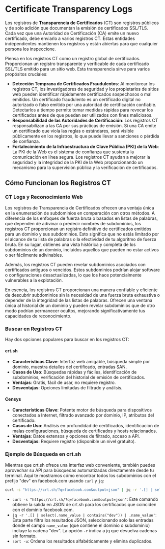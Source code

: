 # Certificate Transparency Logs

Los registros de **Transparencia de Certificados** (CT) son registros públicos y de solo adición que documentan la emisión de certificados SSL/TLS. Cada vez que una Autoridad de Certificación (CA) emite un nuevo certificado, debe enviarlo a varios registros CT. Estas entidades independientes mantienen los registros y están abiertas para que cualquier persona los inspeccione.

Piensa en los registros CT como un registro global de certificados. Proporcionan un registro transparente y verificable de cada certificado SSL/TLS emitido para un sitio web. Esta transparencia sirve para varios propósitos cruciales:

* **Detección Temprana de Certificados Fraudulentos**: Al monitorear los registros CT, los investigadores de seguridad y los propietarios de sitios web pueden identificar rápidamente certificados sospechosos o mal emitidos. Un certificado fraudulento es un certificado digital no autorizado o falso emitido por una autoridad de certificación confiable. Detectarlos a tiempo permite tomar medidas rápidas para revocar los certificados antes de que puedan ser utilizados con fines maliciosos.
* **Responsabilidad de las Autoridades de Certificación**: Los registros CT responsabilizan a las CA por sus prácticas de emisión. Si una CA emite un certificado que viola las reglas o estándares, será visible públicamente en los registros, lo que puede llevar a sanciones o pérdida de confianza.
* **Fortalecimiento de la Infraestructura de Clave Pública (PKI) de la Web**: La PKI de la Web es el sistema de confianza que sustenta la comunicación en línea segura. Los registros CT ayudan a mejorar la seguridad y la integridad de la PKI de la Web proporcionando un mecanismo para la supervisión pública y la verificación de certificados.

## Cómo Funcionan los Registros CT

### CT Logs y Reconocimiento Web

Los registros de Transparencia de Certificados ofrecen una ventaja única en la enumeración de subdominios en comparación con otros métodos. A diferencia de los enfoques de fuerza bruta o basados en listas de palabras, que dependen de adivinar o predecir nombres de subdominios, los registros CT proporcionan un registro definitivo de certificados emitidos para un dominio y sus subdominios. Esto significa que no estás limitado por el alcance de tu lista de palabras o la efectividad de tu algoritmo de fuerza bruta. En su lugar, obtienes una vista histórica y completa de los subdominios de un dominio, incluidos aquellos que pueden no estar activos o ser fácilmente adivinables.

Además, los registros CT pueden revelar subdominios asociados con certificados antiguos o vencidos. Estos subdominios podrían alojar software o configuraciones desactualizadas, lo que los hace potencialmente vulnerables a la explotación.

En esencia, los registros CT proporcionan una manera confiable y eficiente de descubrir subdominios sin la necesidad de una fuerza bruta exhaustiva o depender de la integridad de las listas de palabras. Ofrecen una ventana única al historial de un dominio y pueden revelar subdominios que de otro modo podrían permanecer ocultos, mejorando significativamente tus capacidades de reconocimiento.

### Buscar en Registros CT

Hay dos opciones populares para buscar en los registros CT:

#### crt.sh

* **Características Clave**: Interfaz web amigable, búsqueda simple por dominio, muestra detalles del certificado, entradas SAN.
* **Casos de Uso**: Búsquedas rápidas y fáciles, identificación de subdominios, verificación del historial de emisión de certificados.
* **Ventajas**: Gratis, fácil de usar, no requiere registro.
* **Desventajas**: Opciones limitadas de filtrado y análisis.

#### Censys

* **Características Clave**: Potente motor de búsqueda para dispositivos conectados a Internet, filtrado avanzado por dominio, IP, atributos del certificado.
* **Casos de Uso**: Análisis en profundidad de certificados, identificación de malas configuraciones, búsqueda de certificados y hosts relacionados.
* **Ventajas**: Datos extensos y opciones de filtrado, acceso a API.
* **Desventajas**: Requiere registro (disponible un nivel gratuito).

### Ejemplo de Búsqueda en crt.sh

Mientras que crt.sh ofrece una interfaz web conveniente, también puedes aprovechar su API para búsquedas automatizadas directamente desde tu terminal. Aquí te mostramos cómo encontrar todos los subdominios con el prefijo "dev" en facebook.com usando `curl` y `jq`:

```bash
curl -s "https://crt.sh/?q=facebook.com&output=json" | jq -r '.[] | select(.name_value | contains("dev")) | .name_value' | sort -u
```

* `curl -s "https://crt.sh/?q=facebook.com&output=json"`: Este comando obtiene la salida en JSON de crt.sh para los certificados que coinciden con el dominio facebook.com.
* `jq -r '.[] | select(.name_value | contains("dev")) | .name_value'`: Esta parte filtra los resultados JSON, seleccionando solo las entradas donde el campo `name_value` (que contiene el dominio o subdominio) incluye la cadena "dev". La opción `-r` indica a jq que devuelva cadenas sin formato.
* `sort -u`: Ordena los resultados alfabéticamente y elimina duplicados.
